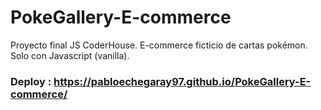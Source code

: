 # PokeGallery-E-commerce
Proyecto final JS CoderHouse. E-commerce ficticio de cartas pokémon. Solo con Javascript (vanilla).
### Deploy : https://pabloechegaray97.github.io/PokeGallery-E-commerce/
